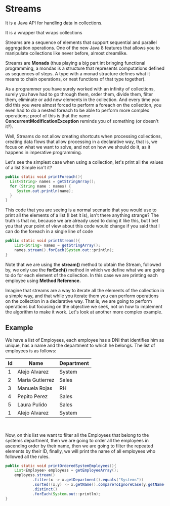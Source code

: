 # Streams


It is a Java API for handling data in collections.

It is a wrapper that wraps collections

Streams are a sequence of elements that support sequential and parallel aggregation operations. One of the new Java 8 features that allows you to manipulate collections like never before, almost dreamlike.

Streams are **Monads** (thus playing a big part int bringing functional programming, a mondas is a structure that represents computations defined as sequences of steps. A type with a monad structure defines what it means to chain operations, or nest functions of that type together).

As a programmer you have surely worked with an infinity of collections, surely you have had to go through them, order them, divide them, filter them, eliminate or add new elements in the collection. And every time you did this you were almost forced to perform a foreach on the collection, you even had to do a nested foreach to be able to perform more complex operations; proof of this is that the name **ConcurrentModificationException** reminds you of something (or doesn't it?).

Well, Streams do not allow creating shortcuts when processing collections, creating data flows that allow processing in a declarative way, that is, we focus on what we want to solve, and not on how we should do it, as it happens in imperative programming.

Let's see the simplest case when using a collection, let's print all the values ​​of a list Simple isn't it?

```java
public static void printForeach(){
  List<String> names = getStringArray();
  for (String name : names) {
     System.out.println(name);
  }
}
```

This code that you are seeing is a normal scenario that you would use to print all the elements of a list (I bet it is), isn't there anything strange? The truth is that no, because we are already used to doing it like this, but I bet you that your point of view about this code would change if you said that I can do the foreach in a single line of code

```java
public static void printStream(){
    List<String> names = getStringArray();
    names.stream().forEach(System.out::println);
}
```

Note that we are using the **stream()** method to obtain the Stream, followed by, we only use the **forEach()** method in which we define what we are going to do for each element of the collection. In this case we are printing each employee using **Method Reference.**

Imagine that streams are a way to iterate all the elements of the collection in a simple way, and that while you iterate them you can perform operations on the collection in a declarative way. That is, we are going to perform operations but focusing on the objective we seek, not on how to implement the algorithm to make it work. Let's look at another more complex example.

## Example

We have a list of Employees, each employee has a DNI that identifies him as unique, has a name and the department to which he belongs. The list of employees is as follows:

<p>

| Id | Name | Department |
|---|---|---|
| 1  | Alejo Alvarez   |  System |
| 2  | Maria Gutierrez  | Sales  |
| 3  | Manuela Rojas  |  RH |
| 4  | Pepito Perez  |  Sales |
| 5  | Laura Pulido |  Sales |
| 1  | Alejo Alvarez |  System |
</p> </br>

Now, on this list we want to filter all the Employees that belong to the systems department, then we are going to order all the employees in ascending order by their name, then we are going to filter the repeated elements by their ID, finally, we will print the name of all employees who followed all the rules.

```java
public static void printOrderedSystemEmployees(){
    List<Employee> employess = getEmployeeArray();
    employess.stream()
            .filter(x -> x.getDepartment().equals("Systems"))
            .sorted((x,y) -> x.getName().compareToIgnoreCase(y.getName()))
            .distinct()
            .forEach(System.out::println);
}
```


